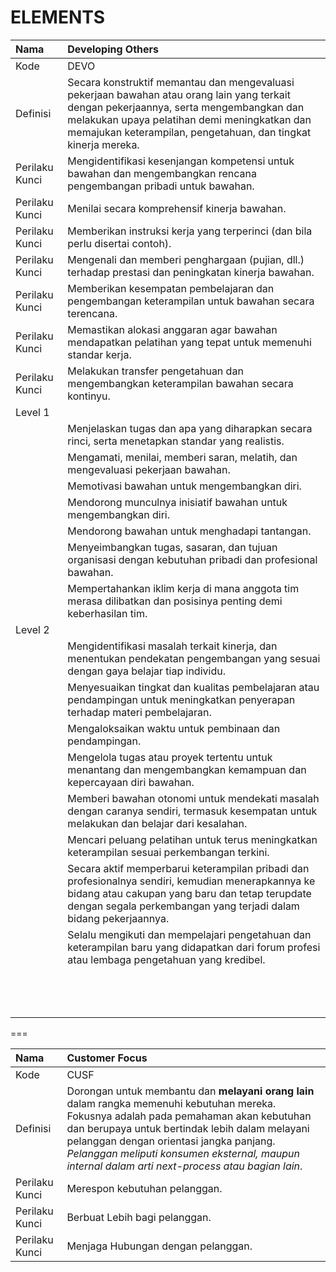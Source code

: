 # ELEMENTS

Nama  | Developing Others
:-----|:----
Kode  | DEVO
Definisi | Secara konstruktif memantau dan mengevaluasi pekerjaan bawahan atau orang lain yang terkait dengan pekerjaannya, serta mengembangkan dan melakukan upaya pelatihan demi meningkatkan dan memajukan keterampilan, pengetahuan, dan tingkat kinerja mereka.
Perilaku Kunci | Mengidentifikasi kesenjangan kompetensi untuk bawahan dan mengembangkan rencana pengembangan pribadi untuk bawahan.
Perilaku Kunci | Menilai secara komprehensif kinerja bawahan.
Perilaku Kunci | Memberikan instruksi kerja yang terperinci (dan bila perlu disertai contoh).
Perilaku Kunci | Mengenali dan memberi penghargaan (pujian, dll.) terhadap prestasi dan peningkatan kinerja bawahan.
Perilaku Kunci | Memberikan kesempatan pembelajaran dan pengembangan keterampilan untuk bawahan secara terencana.
Perilaku Kunci | Memastikan alokasi anggaran agar bawahan mendapatkan pelatihan yang tepat untuk memenuhi standar kerja.
Perilaku Kunci | Melakukan transfer pengetahuan dan mengembangkan keterampilan bawahan secara kontinyu. 
 Level 1 |
 | | Menjelaskan tugas dan apa yang diharapkan secara rinci, serta menetapkan standar yang realistis.
 | | Mengamati, menilai, memberi saran, melatih, dan mengevaluasi pekerjaan bawahan.
 | | Memotivasi bawahan untuk mengembangkan diri.
 | | Mendorong munculnya inisiatif bawahan untuk mengembangkan diri.
 | | Mendorong bawahan untuk menghadapi tantangan.
 | | Menyeimbangkan tugas, sasaran, dan tujuan organisasi dengan kebutuhan pribadi dan profesional bawahan.
 | | Mempertahankan iklim kerja di mana anggota tim merasa dilibatkan dan posisinya penting demi keberhasilan tim.
 Level 2 |
 | | Mengidentifikasi masalah terkait kinerja, dan menentukan pendekatan pengembangan yang sesuai dengan gaya belajar tiap individu.
 | | Menyesuaikan tingkat dan kualitas pembelajaran atau pendampingan untuk meningkatkan penyerapan terhadap materi pembelajaran.
 | | Mengaloksaikan waktu untuk pembinaan dan pendampingan.
 | | Mengelola tugas atau proyek tertentu untuk menantang dan mengembangkan kemampuan dan kepercayaan diri bawahan.
 | | Memberi bawahan otonomi untuk mendekati masalah dengan caranya sendiri, termasuk kesempatan untuk melakukan dan belajar dari kesalahan.
 | | Mencari peluang pelatihan untuk terus meningkatkan keterampilan sesuai perkembangan terkini.
 | | Secara aktif memperbarui keterampilan pribadi dan profesionalnya sendiri, kemudian menerapkannya ke bidang atau cakupan yang baru dan tetap terupdate dengan segala perkembangan yang terjadi dalam bidang pekerjaannya.
 | | Selalu mengikuti dan mempelajari pengetahuan dan keterampilan baru yang didapatkan dari forum profesi atau lembaga pengetahuan yang kredibel.
 | | 
 | | 
 | | 
 | | 
 | | 
 | | 
 | | 
 | | 
 | | 
 | | 
 | | 
 | | 
 | | 
 







===

Nama  | Customer Focus
:-----|:----
Kode  | CUSF
Definisi | Dorongan untuk membantu dan **melayani orang lain** dalam rangka memenuhi kebutuhan mereka. Fokusnya adalah pada pemahaman akan kebutuhan dan berupaya untuk bertindak lebih dalam melayani pelanggan dengan orientasi jangka panjang. *Pelanggan meliputi konsumen eksternal, maupun internal dalam arti next-process atau bagian lain*.
Perilaku Kunci | Merespon kebutuhan pelanggan. 
Perilaku Kunci | Berbuat Lebih bagi pelanggan.
Perilaku Kunci | Menjaga Hubungan dengan pelanggan. 
